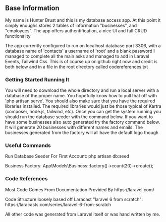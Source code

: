 <h2>Base Information</h2>
<p>My name is Hunter Brust and this is my database access app. At this point it simply enoughs stores 2 tables of information "businesses", and "employees". The app offers authentification, a nice UI and full CRUD functionality</p>

<p>The app currently configured to run on localhost database port 3306, with a database name of 'contacts' a username of 'root' and a blank password
I managed to complete all the main asks and managed to add in Laravel Events, Tailwind Css. This is of course up on github right now and credit is both below and in a file in the root directory called codereferences.txt</p>

<h3>Getting Started Running It</h3>
You will need to download the whole directory and run a local server with a database of the proper name. You hopefully know how to pull that off with 'php artisan serve'. You should also make sure that you have the required libraries installed. The required libraries would just be those typical of Kartra (composer, node.js, tailwind, etc). Once you can get the system running you should run the database seeder with the command below. If you want to have some businesses also auto generated try the factory command below. It will generate 20 businesses with different names and emails. The businesses generated from the factory will all have the default logo though.

<h3>Useful Commands</h3>
<p>Run Database Seeder For First Account: php artisan db:seed</p>
<p>Business Factory: App\Models\Business::factory()->count(20)->create();</p>

<h3>Code References</h3>
<p>Most Code Comes From Documentation Provided By https://laravel.com/</p>
<p>Code Structure loosely based off Laracast "laravel 6 from scratch": https://laracasts.com/series/laravel-6-from-scratch</p>
<p>All other code was generated from Laravel itself or was hand written by me.</p>
